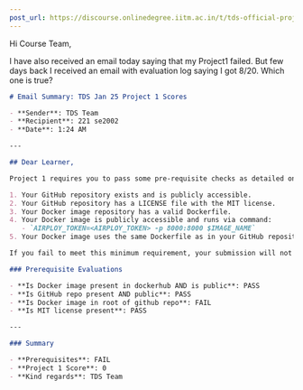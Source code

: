 ```yaml
---
post_url: https://discourse.onlinedegree.iitm.ac.in/t/tds-official-project1-discrepencies/171141/177
---
```

Hi Course Team,

I have also received an email today saying that my Project1 failed. But few days back I received an email with evaluation log saying I got 8/20. Which one is true?

```markdown
# Email Summary: TDS Jan 25 Project 1 Scores

- **Sender**: TDS Team
- **Recipient**: 221 se2002
- **Date**: 1:24 AM

---

## Dear Learner,

Project 1 requires you to pass some pre-requisite checks as detailed on the [TDS Project 1: Evaluation](#) page:

1. Your GitHub repository exists and is publicly accessible.
2. Your GitHub repository has a LICENSE file with the MIT license.
3. Your Docker image repository has a valid Dockerfile.
4. Your Docker image is publicly accessible and runs via command:
   - `AIRPLOY_TOKEN=<AIRPLOY_TOKEN> -p 8000:8000 $IMAGE_NAME`
5. Your Docker image uses the same Dockerfile as in your GitHub repository.

If you fail to meet this minimum requirement, your submission will not get evaluated.

### Prerequisite Evaluations

- **Is Docker image present in dockerhub AND is public**: PASS
- **Is GitHub repo present AND public**: PASS
- **Is Docker image in root of github repo**: FAIL
- **Is MIT license present**: PASS

---

### Summary

- **Prerequisites**: FAIL
- **Project 1 Score**: 0
- **Kind regards**: TDS Team
```